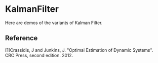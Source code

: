 # KalmanFilter
Here are demos of the variants of Kalman Filter.
## Reference
[1]Crassidis, J and Junkins, J. "Optimal Estimation of Dynamic Systems". CRC Press, second edition. 2012.
